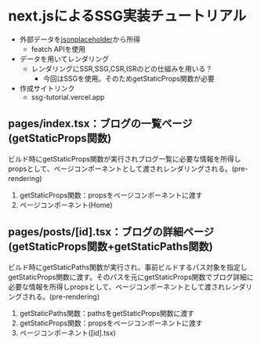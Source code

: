 # next.jsによるSSG実装チュートリアル  
- 外部データを[jsonplaceholder](https://jsonplaceholder.typicode.com/posts)から所得
    - featch APIを使用
- データを用いてレンダリング
    - レンダリングにSSR,SSG,CSR,ISRのどの仕組みを用いる？
        - 今回はSSGを使用。そのためgetStaticProps関数が必要
- 作成サイトリンク
    - ssg-tutorial.vercel.app
## pages/index.tsx：ブログの一覧ページ(getStaticProps関数)
ビルド時にgetStaticProps関数が実行されブログ一覧に必要な情報を所得しpropsとして、ページコンポーネントとして渡されレンダリングされる。(pre-rendering)　　 
1. getStaticProps関数：propsをページコンポーネントに渡す
2. ページコンポーネント(Home)  
  
## pages/posts/[id].tsx：ブログの詳細ページ(getStaticProps関数+getStaticPaths関数)
ビルド時にgetStaticPaths関数が実行され、事前ビルドするパス対象を指定しgetStaticProps関数に渡す。そのパスを元にgetStaticProps関数でブログ詳細に必要な情報を所得しpropsとして、ページコンポーネントとして渡されレンダリングされる。(pre-rendering)
1. getStaticPaths関数：pathsをgetStaticProps関数に渡す
2. getStaticProps関数：propsをページコンポーネントに渡す
3. ページコンポーネント([id].tsx)